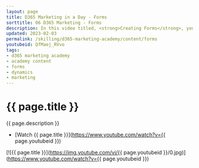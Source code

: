 ```yaml
---
layout: page
title: D365 Marketing in a Day - Forms
sorttitle: 06 D365 Marketing - Forms
description: In this video titled, <strong>Creating Forms</strong>, you will learn how to quickly and easily create an inbound form to capture information for a potential lead. 
updated: 2023-02-03
permalink: /skilling/d365-marketing-academy/content/forms
youtubeid: QfMaej_RVvo
tags: 
- d365 marketing academy
- academy content
- forms
- dynamics
- marketing
---
```


# {{ page.title }}

{{ page.description }}

* [Watch {{ page.title }}](https://www.youtube.com/watch?v={{ page.youtubeid }})

[![{{ page.title }}](https://img.youtube.com/vi/{{ page.youtubeid }}/0.jpg)](https://www.youtube.com/watch?v={{ page.youtubeid }})
